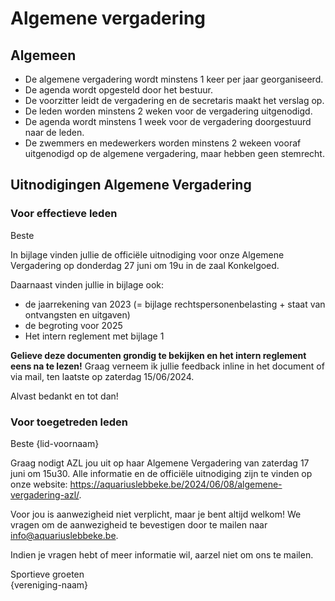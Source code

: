 # Algemene vergadering

## Algemeen

- De algemene vergadering wordt minstens 1 keer per jaar georganiseerd.
- De agenda wordt opgesteld door het bestuur.
- De voorzitter leidt de vergadering en de secretaris maakt het verslag op.
- De leden worden minstens 2 weken voor de vergadering uitgenodigd.
- De agenda wordt minstens 1 week voor de vergadering doorgestuurd naar de leden.
- De zwemmers en medewerkers worden minstens 2 wekeen vooraf uitgenodigd op de algemene vergadering, maar hebben geen stemrecht.

## Uitnodigingen Algemene Vergadering

### Voor effectieve leden

Beste

In bijlage vinden jullie de officiële uitnodiging voor onze Algemene Vergadering op donderdag 27 juni om 19u in de zaal Konkelgoed.

Daarnaast vinden jullie in bijlage ook:

- de jaarrekening van 2023 (= bijlage rechtspersonenbelasting + staat van ontvangsten en uitgaven)
- de begroting voor 2025
- Het intern reglement met bijlage 1

**Gelieve deze documenten grondig te bekijken en het intern reglement eens na te lezen!** Graag verneem ik jullie feedback inline in het document of via mail, ten laatste op zaterdag 15/06/2024.

Alvast bedankt en tot dan!

### Voor toegetreden leden

Beste {lid-voornaam}

Graag nodigt AZL jou uit op haar Algemene Vergadering van zaterdag 17 juni om 15u30. Alle informatie en de officiële uitnodiging zijn te vinden op onze website: <https://aquariuslebbeke.be/2024/06/08/algemene-vergadering-azl/>.

Voor jou is aanwezigheid niet verplicht, maar je bent altijd welkom! We vragen om de aanwezigheid te bevestigen door te mailen naar [info@aquariuslebbeke.be](mailto:info@aquariuslebbeke.be).

Indien je vragen hebt of meer informatie wil, aarzel niet om ons te mailen.

Sportieve groeten<br/>
{vereniging-naam}

